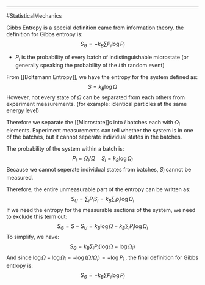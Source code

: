 ----
#StatisticalMechanics 

Gibbs Entropy is a special definition came from information theory. 
the definition for Gibbs entropy is:
$$S_G = -k_B \sum P_i \log P_i$$
- $P_i$ is the probability of every batch of indistinguishable microstate (or generally speaking the probability of the $i$ th random event)

From [[Boltzmann Entropy]], we have the entropy for the system defined as:
$$S = k_B\log\Omega$$
However, not every state of $\Omega$ can be separated from each others from experiment measurements. (for example: identical particles at the same energy level)

Therefore we separate the [[Microstate]]s into $i$ batches each with $\Omega_i$ elements. Experiment measurements can tell whether the system is in one of the batches, but it cannot seperate individual states in the batches.

The probability of the system within a batch is:
$$P_i = \Omega_i/\Omega\quad S_i = k_B\log \Omega_i$$
Because we cannot seperate individual states from batches, $S_i$ cannot be measured.

Therefore, the entire unmeasurable part of the entropy can be written as:
$$S_U = \sum _{i} P_iS_i = k_B \sum_i p_i\log \Omega_i$$
If we need the entropy for the measurable sections of the system, we need to exclude this term out:
$$S_G = S-S_U = k_B\log\Omega - k_B \sum_i P_i\log \Omega_i$$
To simplify, we have:
$$S_G = k_B \sum _{i}P_i(\log\Omega-\log\Omega_i)$$
And since $\log\Omega - \log\Omega_i = -\log(\Omega/\Omega_i) = -\log P_i$ , the final definition for Gibbs entropy is:
$$S_G = -k_B \sum P_i \log P_i$$
